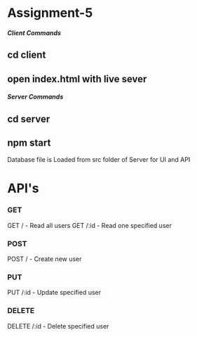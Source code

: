 # Assignment-5


##### Client Commands
## cd client
## open index.html with live sever



##### Server Commands
## cd server
## npm start

Database file is Loaded from src folder of Server for UI and API

# API's
### GET
GET    /     - Read all users
GET    /:id  - Read one specified user
### POST
POST   /     - Create new user
### PUT
PUT    /:id  - Update specified user
### DELETE
DELETE /:id  - Delete specified user

